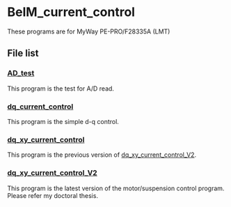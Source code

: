 # BelM_current_control
These programs are for MyWay PE-PRO/F28335A (LMT)

## File list
### [AD_test](/AD_test)
This program is the test for A/D read.
### [dq_current_control](/dq_current_control)
This program is the simple d-q control.
### [dq_xy_current_control](/dq_xy_current_control)
This program is the previous version of [dq_xy_current_control_V2](/dq_xy_current_control_V2/).
### [dq_xy_current_control_V2](/dq_xy_current_control_V2/)
This program is the latest version of the motor/suspension control program.
Please refer my doctoral thesis.
